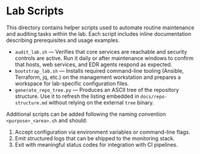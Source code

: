 # Lab Scripts

This directory contains helper scripts used to automate routine maintenance and auditing tasks within the lab. Each script
includes inline documentation describing prerequisites and usage examples.

- `audit_lab.sh` — Verifies that core services are reachable and security controls are active. Run it daily or after maintenance
  windows to confirm that hosts, web services, and EDR agents respond as expected.
- `bootstrap_lab.sh` — Installs required command-line tooling (Ansible, Terraform, jq, etc.) on the management workstation and
  prepares a workspace for lab-specific configuration files.
- `generate_repo_tree.py` — Produces an ASCII tree of the repository structure. Use it to refresh the listing embedded in
  `docs/repo-structure.md` without relying on the external `tree` binary.

Additional scripts can be added following the naming convention `<purpose>_<area>.sh` and should:

1. Accept configuration via environment variables or command-line flags.
2. Emit structured logs that can be shipped to the monitoring stack.
3. Exit with meaningful status codes for integration with CI pipelines.
